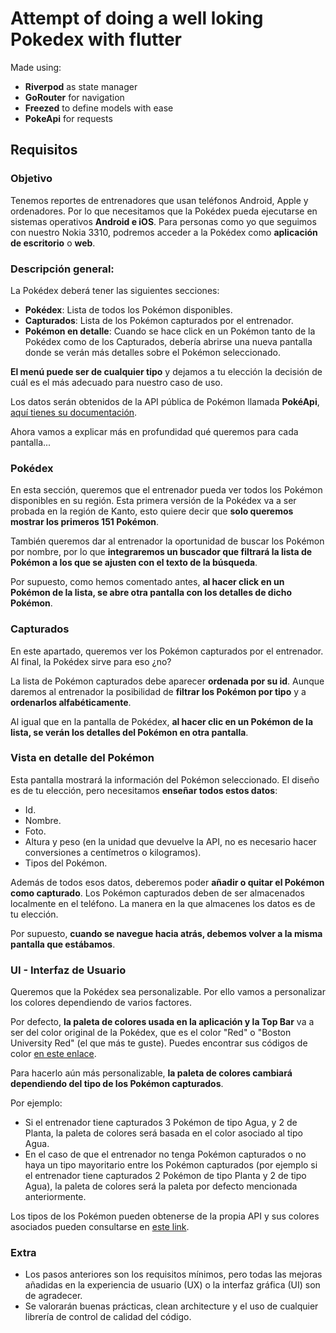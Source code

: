 # Attempt of doing a well loking Pokedex with flutter

Made using:

- **Riverpod** as state manager
- **GoRouter** for navigation
- **Freezed** to define models with ease
- **PokeApi** for requests

## Requisitos

### Objetivo

Tenemos reportes de entrenadores que usan teléfonos Android, Apple y ordenadores. Por lo que
necesitamos que la Pokédex pueda ejecutarse en sistemas operativos **Android e iOS**. Para personas como yo
que seguimos con nuestro Nokia 3310, podremos acceder a la Pokédex como **aplicación de escritorio** o **web**.

### Descripción general:

La Pokédex deberá tener las siguientes secciones:

- **Pokédex**: Lista de todos los Pokémon disponibles.
- **Capturados**: Lista de los Pokémon capturados por el entrenador.
- **Pokémon en detalle**: Cuando se hace click en un Pokémon tanto de la Pokédex como de los Capturados,
  debería abrirse una nueva pantalla donde se verán más detalles sobre el Pokémon seleccionado.

**El menú puede ser de cualquier tipo** y dejamos a tu elección la decisión de cuál es el más adecuado
para nuestro caso de uso.

Los datos serán obtenidos de la API pública de Pokémon llamada **PokéApi**, [aquí tienes su documentación](https://pokeapi.co/docs/v2).

Ahora vamos a explicar más en profundidad qué queremos para cada pantalla...

### Pokédex

En esta sección, queremos que el entrenador pueda ver todos los Pokémon disponibles en su región. Esta
primera versión de la Pokédex va a ser probada en la región de Kanto, esto quiere decir que **solo
queremos mostrar los primeros 151 Pokémon**.

También queremos dar al entrenador la oportunidad de buscar los Pokémon por nombre, por lo que **integraremos un buscador
que filtrará la lista de Pokémon a los que se ajusten con el texto de la búsqueda**.

Por supuesto, como hemos comentado antes, **al hacer click en un Pokémon de la lista, se abre otra pantalla con los detalles de dicho Pokémon**.

### Capturados

En este apartado, queremos ver los Pokémon capturados por el entrenador. Al final, la Pokédex sirve para eso ¿no?

La lista de Pokémon capturados debe aparecer **ordenada por su id**. Aunque daremos al entrenador la
posibilidad de **filtrar los Pokémon por tipo** y a **ordenarlos alfabéticamente**.

Al igual que en la pantalla de Pokédex, **al hacer clic en un Pokémon de la lista, se verán los detalles del Pokémon en otra pantalla**.

### Vista en detalle del Pokémon

Esta pantalla mostrará la información del Pokémon seleccionado. El diseño es de tu elección, pero necesitamos
**enseñar todos estos datos**:

- Id.
- Nombre.
- Foto.
- Altura y peso (en la unidad que devuelve la API, no es necesario hacer conversiones a centímetros o kilogramos).
- Tipos del Pokémon.

Además de todos esos datos, deberemos poder **añadir o quitar el Pokémon como capturado**. Los Pokémon capturados
deben de ser almacenados localmente en el teléfono. La manera en la que almacenes los datos es de tu elección.

Por supuesto, **cuando se navegue hacia atrás, debemos volver a la misma pantalla que estábamos**.

### UI - Interfaz de Usuario

Queremos que la Pokédex sea personalizable. Por ello vamos a personalizar los colores dependiendo de varios factores.

Por defecto, **la paleta de colores usada en la aplicación y la Top Bar** va a ser del color original de la Pokédex, que
es el color "Red" o "Boston University Red" (el que más te guste). Puedes encontrar sus códigos de color
[en este enlace](https://www.schemecolor.com/pokemon-colors.php).

Para hacerlo aún más personalizable, **la paleta de colores cambiará dependiendo del tipo de los Pokémon capturados**.

Por ejemplo:

- Si el entrenador tiene capturados 3 Pokémon de tipo Agua, y 2 de Planta, la paleta de colores será basada
  en el color asociado al tipo Agua.
- En el caso de que el entrenador no tenga Pokémon capturados o no haya un tipo mayoritario entre los Pokémon
  capturados (por ejemplo si el entrenador tiene capturados 2 Pokémon de tipo Planta y 2 de tipo Agua), la paleta
  de colores será la paleta por defecto mencionada anteriormente.

Los tipos de los Pokémon pueden obtenerse de la propia API y sus colores asociados pueden consultarse en
[este link](https://www.pokemonaaah.net/artsyfartsy/colordex/).

### Extra

- Los pasos anteriores son los requisitos mínimos, pero todas las mejoras añadidas en la experiencia de
  usuario (UX) o la interfaz gráfica (UI) son de agradecer.
- Se valorarán buenas prácticas, clean architecture y el uso de cualquier librería de control
  de calidad del código.
